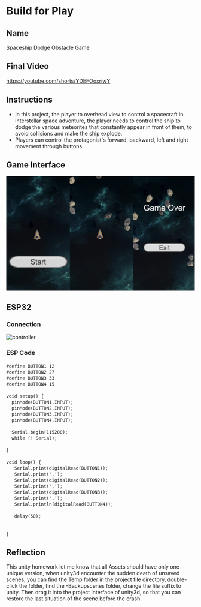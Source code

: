 # Build for Play

## Name
Spaceship Dodge Obstacle Game

## Final Video
https://youtube.com/shorts/YDEFOoxriwY

## Instructions
- In this project, the player to overhead view to control a spacecraft in interstellar space adventure, the player needs to control the ship to dodge the various meteorites that constantly appear in front of them, to avoid collisions and make the ship explode.
- Players can control the protagonist's forward, backward, left and right movement through buttons.

## Game Interface
![interface](https://github.com/ychen77jojo/AC-CT2-Spring23/blob/main/Build%20for%20play/Interface.jpg?raw=true)

## ESP32

### Connection
![controller](https://github.com/ychen77jojo/AC-CT2-Spring23/blob/main/Build%20for%20play/ESP32.jpg?raw=true)

### ESP Code
```
#define BUTTON1 12
#define BUTTON2 27
#define BUTTON3 33
#define BUTTON4 15

void setup() {
  pinMode(BUTTON1,INPUT);
  pinMode(BUTTON2,INPUT);
  pinMode(BUTTON3,INPUT);
  pinMode(BUTTON4,INPUT);
  
  Serial.begin(115200);
  while (! Serial);

}

void loop() {
   Serial.print(digitalRead(BUTTON1));
   Serial.print(',');
   Serial.print(digitalRead(BUTTON2));
   Serial.print(',');
   Serial.print(digitalRead(BUTTON3));
   Serial.print(',');
   Serial.println(digitalRead(BUTTON4));

   delay(50);


}
```
## Reflection
This unity homework let me know that all Assets should have only one unique version, when unity3d encounter the sudden death of unsaved scenes, you can find the Temp folder in the project file directory, double-click the folder, find the -Backupscenes folder, change the file suffix to unity. Then drag it into the project interface of unity3d, so that you can restore the last situation of the scene before the crash.

